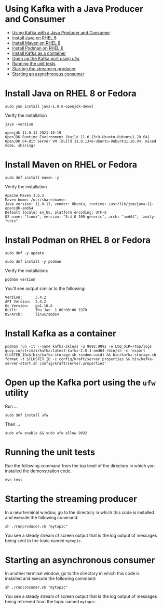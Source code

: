 # Using Kafka with a Java Producer and Consumer
- [Using Kafka with a Java Producer and Consumer](#using-kafka-with-a-java-producer-and-consumer)
- [Install Java on RHEL 8](#install-java-on-rhel-8)
- [Install Maven on RHEL 8](#install-maven-on-rhel)
- [Install Podman on RHEL 8](#install-podman-on-rhel-8)
- [Install Kafka as a container](#install-kafka-as-a-container)
- [Open up the Kafka port using ufw](#open-up-the-kafka-port-using-the-ufw-utility)
- [Running the unit tests](#running-the-unit-tests)
- [Starting the streaming producer](#starting-the-streaming-producer)
- [Starting an asynchronous consumer](#starting-an-asynchronous-consumer)
# Install Java on RHEL 8 or Fedora
```shell
sudo yum install java-1.8.0-openjdk-devel
```
Verify the installation

```shell
java -version
```

```text
openjdk 11.0.13 2021-10-19
OpenJDK Runtime Environment (build 11.0.13+8-Ubuntu-0ubuntu1.20.04)
OpenJDK 64-Bit Server VM (build 11.0.13+8-Ubuntu-0ubuntu1.20.04, mixed mode, sharing)
```

# Install Maven on RHEL or Fedora

```shell
sudo dnf install maven -y
```
Verify the installation

```text
Apache Maven 3.6.3
Maven home: /usr/share/maven
Java version: 11.0.13, vendor: Ubuntu, runtime: /usr/lib/jvm/java-11-openjdk-amd64
Default locale: en_US, platform encoding: UTF-8
OS name: "linux", version: "5.4.0-100-generic", arch: "amd64", family: "unix"
```

# Install Podman on RHEL 8 or Fedora

```shell
sudo dnf -y update
```

```shell
sudo dnf install -y podman
```
Verify the installation:

```shell
podman version
```
You'll see output similar to the following:

```shell
Version:      3.4.2
API Version:  3.4.2
Go Version:   go1.16.6
Built:        Thu Jan  1 00:00:00 1970
OS/Arch:      linux/amd64
```

# Install Kafka as a container

```shell
podman run -it --name kafka-zkless -p 9092:9092 -e LOG_DIR=/tmp/logs quay.io/strimzi/kafka:latest-kafka-2.8.1-amd64 /bin/sh -c 'export CLUSTER_ID=$(bin/kafka-storage.sh random-uuid) && bin/kafka-storage.sh format -t $CLUSTER_ID -c config/kraft/server.properties && bin/kafka-server-start.sh config/kraft/server.properties'
```

# Open up the Kafka port using the `ufw` utility

Run ...

`sudo dnf install ufw`

Then ...

`sudo ufw enable && sudo ufw allow 9092`

# Running the unit tests

Run the following command from the top level of the directory in which you installed the demonstration code.

```shell
mvn test
```

# Starting the streaming producer

In a new terminal window, go to the directory in which this code is installed and execute the following command:

```shell
sh ./runproducer.sh "mytopic"
```

You see a steady stream of screen output that is the log output of messages being sent to the topic named `mytopic`.

# Starting an asynchronous consumer

In another terminal window, go to the directory in which this code is installed and execute the following command:

```shell
sh ./runconsumer.sh "mytopic"
```

You see a steady stream of screen output that is the log output of messages being retrieved from the topic named `mytopic`.

